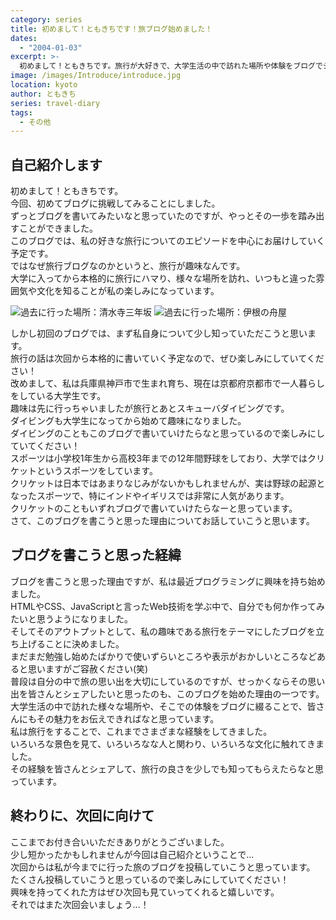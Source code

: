 ```yaml
---
category: series
title: 初めまして！ともきちです！旅ブログ始めました！
dates:
  - "2004-01-03"
excerpt: >-
  初めまして！ともきちです。旅行が大好きで、大学生活の中で訪れた場所や体験をブログでシェアしていこうと思っています。プログラミングを学びながら、自分の旅の思い出を形にするためにこのブログを立ち上げました。次回からは実際に訪れた場所についてのエピソードをお届けするので、ぜひ楽しみにしていてください！
image: /images/Introduce/introduce.jpg
location: kyoto
author: ともきち
series: travel-diary
tags:
  - その他
---
```


## 自己紹介します

初めまして！ともきちです。  
今回、初めてブログに挑戦してみることにしました。  
ずっとブログを書いてみたいなと思っていたのですが、やっとその一歩を踏み出すことができました。  
このブログでは、私の好きな旅行についてのエピソードを中心にお届けしていく予定です。  
ではなぜ旅行ブログなのかというと、旅行が趣味なんです。  
大学に入ってから本格的に旅行にハマり、様々な場所を訪れ、いつもと違った雰囲気や文化を知ることが私の楽しみになっています。

![過去に行った場所：清水寺三年坂](/images/Kyoto/sannenzaka.jpg)
![過去に行った場所：伊根の舟屋](/images/Kyoto/ine-boathouse.jpg)

しかし初回のブログでは、まず私自身について少し知っていただこうと思います。  
旅行の話は次回から本格的に書いていく予定なので、ぜひ楽しみにしていてください！  
改めまして、私は兵庫県神戸市で生まれ育ち、現在は京都府京都市で一人暮らしをしている大学生です。  
趣味は先に行っちゃいましたが旅行とあとスキューバダイビングです。  
ダイビングも大学生になってから始めて趣味になりました。  
ダイビングのこともこのブログで書いていけたらなと思っているので楽しみにしていてください！  
スポーツは小学校1年生から高校3年までの12年間野球をしており、大学ではクリケットというスポーツをしています。  
クリケットは日本ではあまりなじみがないかもしれませんが、実は野球の起源となったスポーツで、特にインドやイギリスでは非常に人気があります。  
クリケットのこともいずれブログで書いていけたらなーと思っています。  
さて、このブログを書こうと思った理由についてお話していこうと思います。

## ブログを書こうと思った経緯

ブログを書こうと思った理由ですが、私は最近プログラミングに興味を持ち始めました。  
HTMLやCSS、JavaScriptと言ったWeb技術を学ぶ中で、自分でも何か作ってみたいと思うようになりました。  
そしてそのアウトプットとして、私の趣味である旅行をテーマにしたブログを立ち上げることに決めました。  
まだまだ勉強し始めたばかりで使いずらいところや表示がおかしいところなどあると思いますがご容赦ください(笑)  
普段は自分の中で旅の思い出を大切にしているのですが、せっかくならその思い出を皆さんとシェアしたいと思ったのも、このブログを始めた理由の一つです。  
大学生活の中で訪れた様々な場所や、そこでの体験をブログに綴ることで、皆さんにもその魅力をお伝えできればなと思っています。  
私は旅行をすることで、これまでさまざまな経験をしてきました。  
いろいろな景色を見て、いろいろなな人と関わり、いろいろな文化に触れてきました。  
その経験を皆さんとシェアして、旅行の良さを少しでも知ってもらえたらなと思っています。

## 終わりに、次回に向けて

ここまでお付き合いいただきありがとうございました。  
少し短かったかもしれませんが今回は自己紹介ということで...  
次回からは私が今までに行った旅のブログを投稿していこうと思っています。  
たくさん投稿していこうと思っているので楽しみにしていてください！  
興味を持ってくれた方はぜひ次回も見ていってくれると嬉しいです。  
それではまた次回会いましょう...！

